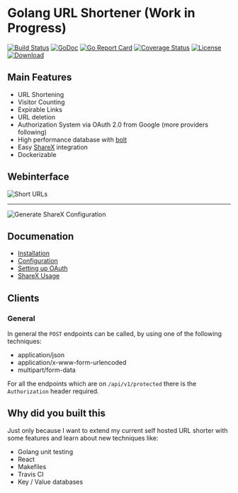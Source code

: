 # Golang URL Shortener (Work in Progress)

[![Build Status](https://travis-ci.org/maxibanki/golang-url-shortener.svg?branch=master)](https://travis-ci.org/maxibanki/golang-url-shortener)
[![GoDoc](https://godoc.org/github.com/maxibanki/golang-url-shortener?status.svg)](https://godoc.org/github.com/maxibanki/golang-url-shortener)
[![Go Report Card](https://goreportcard.com/badge/github.com/maxibanki/golang-url-shortener)](https://goreportcard.com/report/github.com/maxibanki/golang-url-shortener)
[![Coverage Status](https://coveralls.io/repos/github/maxibanki/golang-url-shortener/badge.svg?branch=master)](https://coveralls.io/github/maxibanki/golang-url-shortener?branch=master)
[![License](https://img.shields.io/badge/License-MIT-blue.svg)](https://opensource.org/licenses/MIT)
[![Download](https://api.bintray.com/packages/maxibanki/golang-url-shortener/travis-ci/images/download.svg?version=0.1) ](https://bintray.com/maxibanki/golang-url-shortener/travis-ci/0.1/link)

## Main Features

- URL Shortening
- Visitor Counting
- Expirable Links
- URL deletion
- Authorization System via OAuth 2.0 from Google (more providers following)
- High performance database with [bolt](https://github.com/boltdb/bolt)
- Easy [ShareX](https://github.com/ShareX/ShareX) integration
- Dockerizable

## Webinterface

![Short URLs](https://user-images.githubusercontent.com/17984549/32700384-955d9336-c7c4-11e7-9fab-4141a86a375c.png)

---

![Generate ShareX Configuration](https://user-images.githubusercontent.com/17984549/32700395-cf9f057a-c7c4-11e7-9d2b-7523c8a95a20.png)


## Documenation

- [Installation](https://github.com/maxibanki/golang-url-shortener/wiki/Installation)
- [Configuration](https://github.com/maxibanki/golang-url-shortener/wiki/Configuration)
- [Setting up OAuth](https://github.com/maxibanki/golang-url-shortener/wiki/Setting-up-OAuth)
- [ShareX Usage](https://github.com/maxibanki/golang-url-shortener/wiki/ShareX)

## Clients

### General

In general the `POST` endpoints can be called, by using one of the following techniques:

- application/json
- application/x-www-form-urlencoded
- multipart/form-data

For all the endpoints which are on `/api/v1/protected` there is the `Authorization` header required.

## Why did you built this

Just only because I want to extend my current self hosted URL shorter with some features and learn about new techniques like:

- Golang unit testing
- React
- Makefiles
- Travis CI
- Key / Value databases
